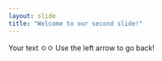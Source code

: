 ```yaml
---
layout: slide
title: "Welcome to our second slide!"
---
```

Your text ㅇㅇ
Use the left arrow to go back!

